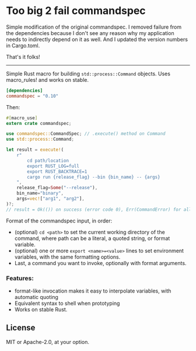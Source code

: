 # Too big 2 fail commandspec

Simple modification of the original commandspec. I removed failure from the dependencies because I don't see any reason why my application needs to indirectly depend on it as well. And I updated the version numbers in Cargo.toml. 

That's it folks!

---

Simple Rust macro for building `std::process::Command` objects. Uses macro_rules! and works on stable.

```toml
[dependencies]
commandspec = "0.10"
```

Then:

```rust
#[macro_use]
extern crate commandspec;

use commandspec::CommandSpec; // .execute() method on Command
use std::process::Command;

let result = execute!(
    r"
        cd path/location
        export RUST_LOG=full
        export RUST_BACKTRACE=1
        cargo run {release_flag} --bin {bin_name} -- {args}
    ",
    release_flag=Some("--release"),
    bin_name="binary",
    args=vec!["arg1", "arg2"],
)?;
// result = Ok(()) on success (error code 0), Err(CommandError) for all else
```

Format of the commandspec input, in order:

* (optional) `cd <path>` to set the current working directory of the command, where path can be a literal, a quoted string, or format variable.
* (optional) one or more `export <name>=<value>` lines to set environment variables, with the same formatting options.
* Last, a command you want to invoke, optionally with format arguments.

### Features:

* format-like invocation makes it easy to interpolate variables, with automatic quoting
* Equivalent syntax to shell when prototyping
* Works on stable Rust.

## License

MIT or Apache-2.0, at your option.
